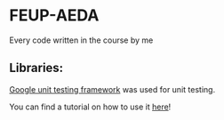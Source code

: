 # FEUP-AEDA
Every code written in the course by me



## Libraries:

[Google unit testing framework](https://github.com/google/googletest) was used for unit testing.

You can find a tutorial on how to use it [here](https://www.jetbrains.com/help/clion/creating-google-test-run-debug-configuration-for-test.html)!
